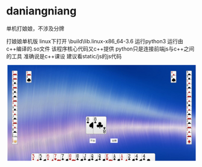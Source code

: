 # daniangniang
单机打娘娘，不涉及分牌

打娘娘单机版
linux下打开 \build\lib.linux-x86_64-3.6 运行python3
运行由c++编译的.so文件
该程序核心代码又c++提供
python只是连接前端js与c++之间的工具
准确说是c++课设
建议看static/js的js代码

![](https://github.com/vsxq/daniangniang/blob/master/%24L105R%60%5BD%24Y%25XQ79PP%7BGGOB.png)
